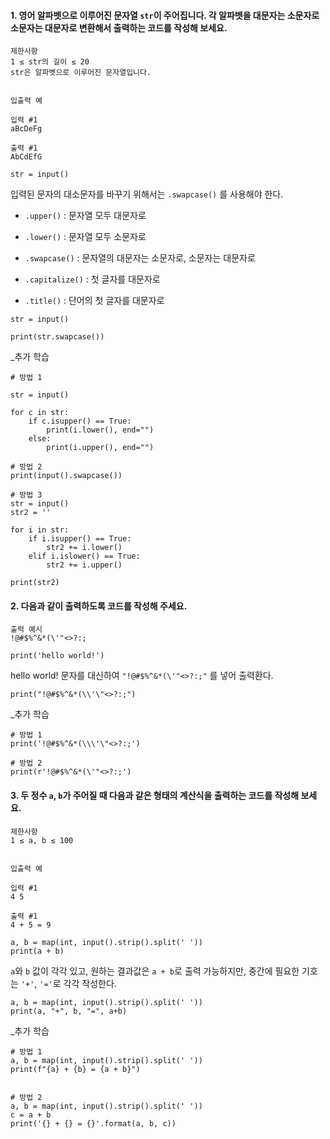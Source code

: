 #### 1. 영어 알파벳으로 이루어진 문자열 `str`이 주어집니다. 각 알파벳을 대문자는 소문자로 소문자는 대문자로 변환해서 출력하는 코드를 작성해 보세요.

```
제한사항
1 ≤ str의 길이 ≤ 20
str은 알파벳으로 이루어진 문자열입니다.


입출력 예

입력 #1
aBcDeFg

출력 #1
AbCdEfG
```

```
str = input()
```

입력된 문자의 대소문자를 바꾸기 위해서는 `.swapcase()` 를 사용해야 한다.

- `.upper()` : 문자열 모두 대문자로

-  `.lower()` : 문자열 모두 소문자로

-  `.swapcase()` : 문자열의 대문자는 소문자로, 소문자는 대문자로

-  `.capitalize()` : 첫 글자를 대문자로

-  `.title()` : 단어의 첫 글자를 대문자로

```
str = input()

print(str.swapcase())
```

_추가 학습
```
# 방법 1

str = input()

for c in str:
    if c.isupper() == True:
        print(i.lower(), end="")
    else:
        print(i.upper(), end="")

# 방법 2
print(input().swapcase())

# 방법 3
str = input()
str2 = ''

for i in str:
    if i.isupper() == True:
        str2 += i.lower()
    elif i.islower() == True:
        str2 += i.upper()

print(str2)
```

#### 2. 다음과 같이 출력하도록 코드를 작성해 주세요.

```
출력 예시
!@#$%^&*(\'"<>?:;
```

```
print('hello world!')
```

hello world! 문자를 대신하여 `"!@#$%^&*(\'"<>?:;"` 를 넣어 출력환다.

```
print("!@#$%^&*(\\'\"<>?:;")
```

_추가 학습
```
# 방법 1
print('!@#$%^&*(\\\'\"<>?:;')

# 방법 2
print(r'!@#$%^&*(\'"<>?:;')
```

#### 3. 두 정수 `a`, `b`가 주어질 때 다음과 같은 형태의 계산식을 출력하는 코드를 작성해 보세요.

```
제한사항
1 ≤ a, b ≤ 100


입출력 예

입력 #1
4 5

출력 #1
4 + 5 = 9
```

```
a, b = map(int, input().strip().split(' '))
print(a + b)
```

`a`와 `b` 값이 각각 있고, 원하는 결과값은 `a + b`로 출력 가능하지만, 중간에 필요한 기호는 `'+'`, `'='`로 각각 작성한다.

```
a, b = map(int, input().strip().split(' '))
print(a, "+", b, "=", a+b)
```

_추가 학습
```
# 방법 1
a, b = map(int, input().strip().split(' '))
print(f"{a} + {b} = {a + b}")


# 방법 2
a, b = map(int, input().strip().split(' '))
c = a + b
print('{} + {} = {}'.format(a, b, c))
```